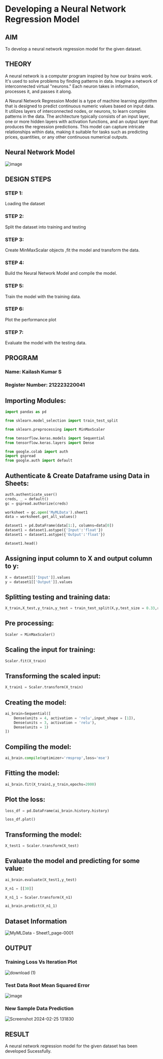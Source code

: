 # Developing a Neural Network Regression Model

## AIM

To develop a neural network regression model for the given dataset.

## THEORY

A neural network is a computer program inspired by how our brains work. It's used to solve problems by finding patterns in data. Imagine a network of interconnected virtual "neurons." Each neuron takes in information, processes it, and passes it along.

A Neural Network Regression Model is a type of machine learning algorithm that is designed to predict continuous numeric values based on input data. It utilizes layers of interconnected nodes, or neurons, to learn complex patterns in the data. The architecture typically consists of an input layer, one or more hidden layers with activation functions, and an output layer that produces the regression predictions.
This model can capture intricate relationships within data, making it suitable for tasks such as predicting prices, quantities, or any other continuous numerical outputs.

## Neural Network Model

![image](https://github.com/RoopakCS/basic-nn-model/assets/139228922/ebcf9b27-c04b-4366-b686-7c2eb3c9e940)

## DESIGN STEPS

### STEP 1:

Loading the dataset

### STEP 2:

Split the dataset into training and testing

### STEP 3:

Create MinMaxScalar objects ,fit the model and transform the data.

### STEP 4:

Build the Neural Network Model and compile the model.

### STEP 5:

Train the model with the training data.

### STEP 6:

Plot the performance plot

### STEP 7:

Evaluate the model with the testing data.

## PROGRAM
### Name: Kailash Kumar S
### Register Number: 212223220041

## Importing Modules:
```python
import pandas as pd

from sklearn.model_selection import train_test_split

from sklearn.preprocessing import MinMaxScaler

from tensorflow.keras.models import Sequential
from tensorflow.keras.layers import Dense

from google.colab import auth
import gspread
from google.auth import default
```

## Authenticate & Create Dataframe using Data in Sheets:
```python
auth.authenticate_user()
creds, _ = default()
gc = gspread.authorize(creds)

worksheet = gc.open('MyMLData').sheet1
data = worksheet.get_all_values()

dataset1 = pd.DataFrame(data[1:], columns=data[0])
dataset1 = dataset1.astype({'Input':'float'})
dataset1 = dataset1.astype({'Output':'float'})

dataset1.head()
```

## Assigning input column to X and output column to y:
```python
X = dataset1[['Input']].values
y = dataset1[['Output']].values
```

## Splitting testing and training data:
```python
X_train,X_test,y_train,y_test = train_test_split(X,y,test_size = 0.33,random_state = 33)
```

## Pre processing:
```python
Scaler = MinMaxScaler()
```

## Scaling the input for training:
```python
Scaler.fit(X_train)
```

## Transforming the scaled input:
```python
X_train1 = Scaler.transform(X_train)
```

## Creating the model:
```python
ai_brain=Sequential([
    Dense(units = 4, activation = 'relu',input_shape = [1]),
    Dense(units = 3, activation = 'relu'),
    Dense(units = 1)
])
```

## Compiling the model:
```python
ai_brain.compile(optimizer='rmsprop',loss='mse')
```

## Fitting the model:
```python
ai_brain.fit(X_train1,y_train,epochs=2000)
```

## Plot the loss:
```python
loss_df = pd.DataFrame(ai_brain.history.history)

loss_df.plot()
```

## Transforming the model:
```python
X_test1 = Scaler.transform(X_test)
```

## Evaluate the model and predicting for some value:
```python
ai_brain.evaluate(X_test1,y_test)

X_n1 = [[30]]

X_n1_1 = Scaler.transform(X_n1)

ai_brain.predict(X_n1_1)
```
## Dataset Information

![MyMLData - Sheet1_page-0001](https://github.com/RoopakCS/basic-nn-model/assets/139228922/85ee31ea-a591-4b67-b775-c92ed6c90c19)

## OUTPUT

### Training Loss Vs Iteration Plot
![download (1)](https://github.com/RoopakCS/basic-nn-model/assets/139228922/68cbaa5f-f929-45b7-b096-84bcb07ee3f2)


### Test Data Root Mean Squared Error

![image](https://github.com/RoopakCS/basic-nn-model/assets/139228922/511146ac-e6c0-4b53-a020-f527d3f4b06b)

### New Sample Data Prediction

![Screenshot 2024-02-25 131830](https://github.com/RoopakCS/basic-nn-model/assets/139228922/4372d9a5-8e7f-4a38-980d-1d10e432a5b2)

## RESULT

A neural network regression model for the given dataset has been developed Sucessfully.
